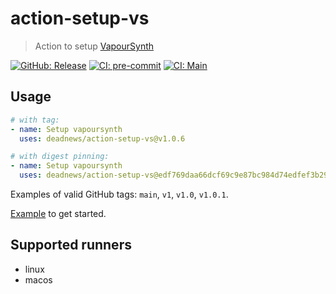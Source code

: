 # action-setup-vs

> Action to setup [VapourSynth](https://github.com/vapoursynth/vapoursynth)

[![GitHub: Release](https://img.shields.io/github/v/release/deadnews/action-setup-vs?logo=github&logoColor=white)](https://github.com/deadnews/action-setup-vs/releases/latest)
[![CI: pre-commit](https://results.pre-commit.ci/badge/github/DeadNews/action-setup-vs/main.svg)](https://results.pre-commit.ci/latest/github/deadnews/action-setup-vs/main)
[![CI: Main](https://img.shields.io/github/actions/workflow/status/deadnews/action-setup-vs/main.yml?branch=main&logo=github&logoColor=white&label=main)](https://github.com/deadnews/action-setup-vs/actions/workflows/main.yml)

## Usage

```yaml
# with tag:
- name: Setup vapoursynth
  uses: deadnews/action-setup-vs@v1.0.6

# with digest pinning:
- name: Setup vapoursynth
  uses: deadnews/action-setup-vs@edf769daa66dcf69c9e87bc984d74edfef3b29ad # v1.0.6
```

Examples of valid GitHub tags: `main`, `v1`, `v1.0`, `v1.0.1`.

[Example](https://github.com/DeadNews/action-setup-vs/blob/main/.github/workflows/main.yml) to get started.

## Supported runners

- linux
- macos
